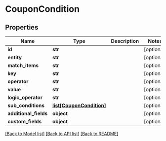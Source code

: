 # CouponCondition

## Properties
Name | Type | Description | Notes
------------ | ------------- | ------------- | -------------
**id** | **str** |  | [optional] 
**entity** | **str** |  | [optional] 
**match_items** | **str** |  | [optional] 
**key** | **str** |  | [optional] 
**operator** | **str** |  | [optional] 
**value** | **str** |  | [optional] 
**logic_operator** | **str** |  | [optional] 
**sub_conditions** | [**list[CouponCondition]**](CouponCondition.md) |  | [optional] 
**additional_fields** | **object** |  | [optional] 
**custom_fields** | **object** |  | [optional] 

[[Back to Model list]](../README.md#documentation-for-models) [[Back to API list]](../README.md#documentation-for-api-endpoints) [[Back to README]](../README.md)


